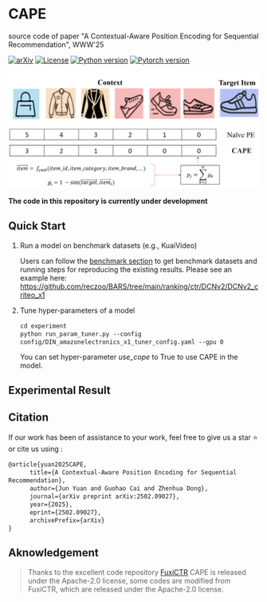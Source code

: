 # CAPE
source code of paper "A Contextual-Aware Position Encoding for Sequential Recommendation", WWW'25

<div align="left">

[![arXiv](https://img.shields.io/badge/arXiv%20paper-2409.12740-da282a.svg)](https://arxiv.org/pdf/2502.09027)
<a href="https://github.com/reczoo/FuxiCTR/blob/main/LICENSE"><img src="https://img.shields.io/github/license/reczoo/fuxictr.svg" style="max-width: 100%;" alt="License"></a>
<a href="https://pypi.org/project/fuxictr"><img src="https://img.shields.io/badge/python-3.9+-blue" style="max-width: 100%;" alt="Python version"></a>
<a href="https://pypi.org/project/fuxictr"><img src="https://img.shields.io/badge/pytorch-1.10+-blue" style="max-width: 100%;" alt="Pytorch version"></a>
</div>

<p align="center"> 
    <img src="./figs/cape3.PNG" width="800">
</p>

**The code in this repository is currently under development**

## Quick Start
1. Run a model on benchmark datasets (e.g., KuaiVideo)

   Users can follow the [benchmark section](#Benchmarking) to get benchmark datasets and running steps for reproducing the existing results. Please see an example here: https://github.com/reczoo/BARS/tree/main/ranking/ctr/DCNv2/DCNv2_criteo_x1

2. Tune hyper-parameters of a model
    
   ```
   cd experiment
   python run_param_tuner.py --config config/DIN_amazonelectronics_x1_tuner_config.yaml --gpu 0 
   ```
   You can set hyper-parameter *use_cope* to True to use CAPE in the model.

## Experimental Result
   
## Citation

If our work has been of assistance to your work, feel free to give us a star ⭐ or cite us using :  

```
@article{yuan2025CAPE,
      title={A Contextual-Aware Position Encoding for Sequential Recommendation}, 
      author={Jun Yuan and Guohao Cai and Zhenhua Dong},
      journal={arXiv preprint arXiv:2502.09027},
      year={2025},
      eprint={2502.09027},
      archivePrefix={arXiv}
}
```

## Aknowledgement
> Thanks to the excellent code repository [FuxiCTR](https://github.com/reczoo/FuxiCTR) 
> CAPE is released under the Apache-2.0 license, some codes are modified from FuxiCTR, which are released under the Apache-2.0 license.
